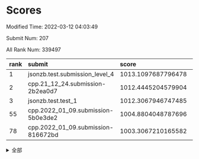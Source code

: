 # Scores

Modified Time: 2022-03-12 04:03:49

Submit Num: 207

All Rank Num: 339497

| rank |               submit               |       score        |       sigma        | pk_num |
| :--- | :--------------------------------- | :----------------- | :----------------- | :----- |
| 1    | jsonzb.test.submission_level_4     | 1013.1097687796478 | 0.8372199391338415 | 6561   |
| 2    | cpp.21_12_24.submission-2b2ea0d7   | 1012.4445204579904 | 0.7967225034943416 | 6555   |
| 3    | jsonzb.test.test_1                 | 1012.3067946747485 | 0.7922750404427273 | 6562   |
| 55   | cpp.2022_01_09.submission-5b0e3de2 | 1004.8804048787696 | 0.7177050973027571 | 6559   |
| 78   | cpp.2022_01_09.submission-816672bd | 1003.3067210165582 | 0.7171817343744324 | 6558   |


<details>
<summary>全部</summary>

| rank |                 submit                 |       score        |       sigma        | pk_num |
| :--- | :------------------------------------- | :----------------- | :----------------- | :----- |
| 1    | jsonzb.test.submission_level_4         | 1013.1097687796478 | 0.8372199391338415 | 6561   |
| 2    | cpp.21_12_24.submission-2b2ea0d7       | 1012.4445204579904 | 0.7967225034943416 | 6555   |
| 3    | jsonzb.test.test_1                     | 1012.3067946747485 | 0.7922750404427273 | 6562   |
| 4    | gobigger.level_3.submission_level_3_36 | 1011.869235048747  | 0.7844491081915106 | 6564   |
| 5    | gobigger.level_3.submission_level_3_3  | 1011.6150268533488 | 0.7564713294630122 | 6557   |
| 6    | gobigger.level_3.submission_level_3_6  | 1011.5128540086565 | 0.768613218469723  | 6565   |
| 7    | gobigger.level_3.submission_level_3_42 | 1011.3410265859769 | 0.7855771770152044 | 6561   |
| 8    | gobigger.level_3.submission_level_3_20 | 1011.3192903591765 | 0.7805158477087065 | 6557   |
| 9    | gobigger.level_3.submission_level_3_30 | 1011.06285711234   | 0.7904883414276176 | 6559   |
| 10   | gobigger.level_3.submission_level_3_48 | 1011.0188876323407 | 0.7697125161510252 | 6556   |
| 11   | gobigger.level_3.submission_level_3_34 | 1010.9627135222327 | 0.7658295208085101 | 6559   |
| 12   | gobigger.level_3.submission_level_3_5  | 1010.8958570170358 | 0.7652071386925218 | 6561   |
| 13   | gobigger.level_3.submission_level_3_7  | 1010.6374188977979 | 0.7851425218960064 | 6564   |
| 14   | gobigger.level_3.submission_level_3_47 | 1010.6177518166504 | 0.7554215663550674 | 6563   |
| 15   | gobigger.level_3.submission_level_3_37 | 1010.6074873943925 | 0.7736888739278481 | 6562   |
| 16   | gobigger.level_3.submission_level_3_41 | 1010.4435726009772 | 0.7703563765094315 | 6561   |
| 17   | gobigger.level_3.submission_level_3_16 | 1010.4054568735354 | 0.7540133788539918 | 6554   |
| 18   | gobigger.level_3.submission_level_3_17 | 1010.3966604296212 | 0.7705836737504346 | 6562   |
| 19   | gobigger.level_3.submission_level_3_18 | 1010.3710945655407 | 0.7532553352155269 | 6562   |
| 20   | gobigger.level_3.submission_level_3_0  | 1010.2809139868381 | 0.7545303216664673 | 6561   |
| 21   | gobigger.level_3.submission_level_3_45 | 1010.2659629838812 | 0.7582509682886105 | 6563   |
| 22   | gobigger.level_3.submission_level_3_39 | 1010.2578217376652 | 0.7716271503873923 | 6557   |
| 23   | gobigger.level_3.submission_level_3_2  | 1010.1885027006704 | 0.7656070403508614 | 6561   |
| 24   | gobigger.level_3.submission_level_3_1  | 1010.1859083384152 | 0.7472255530588653 | 6562   |
| 25   | gobigger.level_3.submission_level_3_43 | 1010.1138520401628 | 0.7712967114449024 | 6562   |
| 26   | gobigger.level_3.submission_level_3_35 | 1010.0814909346395 | 0.7720557288337159 | 6563   |
| 27   | gobigger.level_3.submission_level_3_23 | 1010.0794610726498 | 0.7682825336822864 | 6561   |
| 28   | gobigger.level_3.submission_level_3_31 | 1010.0732208149979 | 0.736591395169254  | 6561   |
| 29   | gobigger.level_3.submission_level_3_22 | 1010.0121507470648 | 0.7524986047235334 | 6559   |
| 30   | gobigger.level_3.submission_level_3_10 | 1009.9731197696315 | 0.755849079358383  | 6560   |
| 31   | gobigger.level_3.submission_level_3_33 | 1009.9533048905315 | 0.7536947025462011 | 6565   |
| 32   | gobigger.level_3.submission_level_3_32 | 1009.9501195709533 | 0.7493412204022964 | 6560   |
| 33   | gobigger.level_3.submission_level_3_25 | 1009.9485994967505 | 0.7658079948418236 | 6555   |
| 34   | gobigger.level_3.submission_level_3_11 | 1009.948119274861  | 0.749791283503016  | 6561   |
| 35   | gobigger.level_3.submission_level_3_21 | 1009.9042877788099 | 0.7534335597593959 | 6559   |
| 36   | gobigger.level_3.submission_level_3_40 | 1009.8981268279476 | 0.7819477481948878 | 6558   |
| 37   | gobigger.level_3.submission_level_3_12 | 1009.8558866156234 | 0.7337265102919337 | 6557   |
| 38   | gobigger.level_3.submission_level_3_28 | 1009.8434011190201 | 0.7581640611936982 | 6564   |
| 39   | gobigger.level_3.submission_level_3_44 | 1009.8041382254632 | 0.7753290334309146 | 6562   |
| 40   | gobigger.level_3.submission_level_3_46 | 1009.7448804483771 | 0.7633038445404371 | 6564   |
| 41   | gobigger.level_3.submission_level_3_49 | 1009.7273703139715 | 0.7596221244830159 | 6565   |
| 42   | gobigger.level_3.submission_level_3_38 | 1009.5548213597735 | 0.7554525725093754 | 6553   |
| 43   | gobigger.level_3.submission_level_3_26 | 1009.4436472026749 | 0.7427901281806506 | 6557   |
| 44   | gobigger.level_3.submission_level_3_14 | 1009.4380502145208 | 0.7907196715646881 | 6564   |
| 45   | gobigger.level_3.submission_level_3_13 | 1009.3464375757352 | 0.7456303753075136 | 6562   |
| 46   | gobigger.level_3.submission_level_3_24 | 1009.2692410053581 | 0.7511006272286352 | 6558   |
| 47   | gobigger.level_3.submission_level_3_27 | 1009.2249387233476 | 0.7445313364217735 | 6561   |
| 48   | gobigger.level_3.submission_level_3_19 | 1009.2170084669104 | 0.7646224861243656 | 6563   |
| 49   | gobigger.level_3.submission_level_3_15 | 1008.9052262636051 | 0.739317976925725  | 6560   |
| 50   | gobigger.level_3.submission_level_3_9  | 1008.8476747241764 | 0.7412755309852604 | 6556   |
| 51   | gobigger.level_3.submission_level_3_29 | 1008.7934381311164 | 0.7361033108904544 | 6558   |
| 52   | gobigger.level_3.submission_level_3_8  | 1008.6954472513343 | 0.7596697118986583 | 6559   |
| 53   | gobigger.level_3.submission_level_3_4  | 1007.6592309334209 | 0.7563109888733403 | 6559   |
| 54   | gobigger.level_1.submission_level_1_28 | 1005.1971129750099 | 0.7331047748651558 | 6553   |
| 55   | cpp.2022_01_09.submission-5b0e3de2     | 1004.8804048787696 | 0.7177050973027571 | 6559   |
| 56   | gobigger.level_1.submission_level_1_42 | 1004.4361998536223 | 0.7268432960647286 | 6561   |
| 57   | gobigger.level_1.submission_level_1_37 | 1004.370743728169  | 0.7169929520961649 | 6566   |
| 58   | gobigger.level_1.submission_level_1_43 | 1004.3559336989356 | 0.7099483340032263 | 6564   |
| 59   | gobigger.level_1.submission_level_1_29 | 1004.3265786026624 | 0.721587223836106  | 6561   |
| 60   | gobigger.level_1.submission_level_1_11 | 1004.1485342151535 | 0.7084577069625658 | 6556   |
| 61   | gobigger.level_1.submission_level_1_3  | 1004.0256900866581 | 0.7198165685510645 | 6563   |
| 62   | gobigger.level_1.submission_level_1_27 | 1003.9227529894546 | 0.7248522112328335 | 6562   |
| 63   | gobigger.level_1.submission_level_1_24 | 1003.908924044178  | 0.7407391347223728 | 6555   |
| 64   | gobigger.level_1.submission_level_1_1  | 1003.8683642091913 | 0.7174355825665157 | 6565   |
| 65   | gobigger.level_1.submission_level_1_4  | 1003.8633628012813 | 0.7236687696797188 | 6561   |
| 66   | gobigger.level_1.submission_level_1_21 | 1003.7664978655594 | 0.7147796975415893 | 6565   |
| 67   | gobigger.level_1.submission_level_1_34 | 1003.7599052639596 | 0.7101189107349155 | 6563   |
| 68   | gobigger.level_1.submission_level_1_26 | 1003.7511621149508 | 0.7266165658013096 | 6554   |
| 69   | gobigger.level_1.submission_level_1_6  | 1003.6529690852742 | 0.7193730155044445 | 6563   |
| 70   | gobigger.level_1.submission_level_1_36 | 1003.5815056592267 | 0.7138955135789724 | 6558   |
| 71   | gobigger.level_1.submission_level_1_25 | 1003.5333390018147 | 0.7257879292367229 | 6557   |
| 72   | gobigger.level_1.submission_level_1_17 | 1003.4292544124745 | 0.7133872812647564 | 6557   |
| 73   | gobigger.level_1.submission_level_1_16 | 1003.4072895411327 | 0.7076113119464785 | 6560   |
| 74   | gobigger.level_1.submission_level_1_40 | 1003.4030281146214 | 0.7176335946507288 | 6558   |
| 75   | gobigger.level_1.submission_level_1_5  | 1003.3702629882279 | 0.7156902095556517 | 6563   |
| 76   | gobigger.level_1.submission_level_1_2  | 1003.3362486571484 | 0.7266766954029843 | 6556   |
| 77   | gobigger.level_1.submission_level_1_18 | 1003.3074249370617 | 0.7189701213109726 | 6556   |
| 78   | cpp.2022_01_09.submission-816672bd     | 1003.3067210165582 | 0.7171817343744324 | 6558   |
| 79   | gobigger.level_1.submission_level_1_46 | 1003.3045982852193 | 0.7251403242301603 | 6558   |
| 80   | gobigger.level_1.submission_level_1_44 | 1003.3008518666294 | 0.7137864798157092 | 6564   |
| 81   | gobigger.level_1.submission_level_1_45 | 1003.2772650732682 | 0.7146453291482078 | 6557   |
| 82   | gobigger.level_1.submission_level_1_0  | 1003.2233798698483 | 0.7179182469807674 | 6564   |
| 83   | gobigger.level_1.submission_level_1_39 | 1003.1808980179414 | 0.7053833068417353 | 6554   |
| 84   | gobigger.level_1.submission_level_1_14 | 1003.1478459344406 | 0.726497146578238  | 6563   |
| 85   | gobigger.level_1.submission_level_1_7  | 1003.1230633252829 | 0.7066810464512869 | 6556   |
| 86   | gobigger.level_1.submission_level_1_19 | 1002.9653132843114 | 0.710899853135458  | 6565   |
| 87   | gobigger.level_1.submission_level_1_32 | 1002.8973139312491 | 0.7107726835689538 | 6561   |
| 88   | gobigger.level_1.submission_level_1_38 | 1002.8949341392414 | 0.7092757915655516 | 6562   |
| 89   | gobigger.level_1.submission_level_1_33 | 1002.8272071584378 | 0.7009953022083804 | 6569   |
| 90   | gobigger.level_1.submission_level_1_31 | 1002.7670709755871 | 0.7065713592398497 | 6560   |
| 91   | gobigger.level_1.submission_level_1_48 | 1002.7618492722308 | 0.711659993456005  | 6554   |
| 92   | gobigger.level_1.submission_level_1_49 | 1002.7533791834339 | 0.7058994437099696 | 6567   |
| 93   | gobigger.level_1.submission_level_1_23 | 1002.7083635317003 | 0.7163433666516368 | 6559   |
| 94   | gobigger.level_1.submission_level_1_8  | 1002.6790369660727 | 0.723287051151571  | 6565   |
| 95   | gobigger.level_1.submission_level_1_13 | 1002.6322107715877 | 0.7261144201484944 | 6563   |
| 96   | gobigger.level_1.submission_level_1_9  | 1002.6051875359759 | 0.7294853457350589 | 6560   |
| 97   | gobigger.level_1.submission_level_1_35 | 1002.5210505284354 | 0.7075161864670484 | 6553   |
| 98   | gobigger.level_1.submission_level_1_12 | 1002.399381186644  | 0.7117834657135201 | 6566   |
| 99   | gobigger.level_1.submission_level_1_47 | 1002.320027664759  | 0.7138872393293542 | 6561   |
| 100  | gobigger.level_1.submission_level_1_41 | 1002.3103199309791 | 0.7187331556140296 | 6556   |
| 101  | gobigger.level_1.submission_level_1_20 | 1002.2608273769325 | 0.7157841258724932 | 6564   |
| 102  | gobigger.level_1.submission_level_1_15 | 1002.1903122959965 | 0.7134039373097073 | 6561   |
| 103  | gobigger.level_1.submission_level_1_30 | 1002.0869230830856 | 0.7131926541112898 | 6556   |
| 104  | gobigger.level_1.submission_level_1_22 | 1000.9805212092233 | 0.7133801866940972 | 6564   |
| 105  | gobigger.level_1.submission_level_1_10 | 1000.482619303192  | 0.6933254744913306 | 6567   |
| 106  | gobigger.random.submission_random_26   | 998.2121179192743  | 0.7053895207946649 | 6556   |
| 107  | gobigger.random.submission_random_48   | 998.1239384337504  | 0.707947249472807  | 6559   |
| 108  | gobigger.random.submission_random_34   | 997.7121140246609  | 0.707930902134561  | 6558   |
| 109  | gobigger.random.submission_random_31   | 997.6733178880719  | 0.7134473559782831 | 6565   |
| 110  | gobigger.random.submission_random_9    | 997.1905363013578  | 0.7097661760916015 | 6556   |
| 111  | gobigger.random.submission_random_36   | 997.1552493373616  | 0.7055350808312802 | 6562   |
| 112  | gobigger.random.submission_random_17   | 997.1471212191856  | 0.7097555400026646 | 6557   |
| 113  | gobigger.random.submission_random_24   | 996.8652683538804  | 0.7170130104385541 | 6554   |
| 114  | gobigger.random.submission_random_4    | 996.8246247303524  | 0.7143440658115046 | 6561   |
| 115  | gobigger.random.submission_random_10   | 996.6872611943998  | 0.716116285122701  | 6560   |
| 116  | gobigger.random.submission_random_43   | 996.594868696296   | 0.7103696354025724 | 6562   |
| 117  | gobigger.random.submission_random_23   | 996.5868082695796  | 0.7153372030759148 | 6558   |
| 118  | gobigger.random.submission_random_44   | 996.5194659756172  | 0.6977950061030033 | 6564   |
| 119  | gobigger.random.submission_random_11   | 996.4630507184762  | 0.7178731781452151 | 6565   |
| 120  | gobigger.random.submission_random_20   | 996.4542998227225  | 0.7063866810293677 | 6564   |
| 121  | gobigger.random.submission_random_38   | 996.3958457773766  | 0.7016503962450117 | 6563   |
| 122  | gobigger.random.submission_random_6    | 996.3910180989591  | 0.7058433747915054 | 6561   |
| 123  | gobigger.random.submission_random_33   | 996.3873674658553  | 0.70922843910918   | 6561   |
| 124  | gobigger.random.submission_random_39   | 996.3741292237484  | 0.7185017069147418 | 6561   |
| 125  | gobigger.random.submission_random_3    | 996.2962948386016  | 0.7244781281650245 | 6563   |
| 126  | gobigger.random.submission_random_0    | 996.2920245640021  | 0.7121646438684612 | 6555   |
| 127  | gobigger.random.submission_random_18   | 996.2846122331781  | 0.7086912319664939 | 6559   |
| 128  | gobigger.random.submission_random_40   | 996.2617000774114  | 0.7099690742801412 | 6566   |
| 129  | gobigger.random.submission_random_35   | 996.2466220061533  | 0.6988597987686349 | 6554   |
| 130  | gobigger.random.submission_random_16   | 996.218196213152   | 0.7086433727729904 | 6560   |
| 131  | gobigger.random.submission_random_5    | 996.1848353602908  | 0.7021424416532271 | 6554   |
| 132  | gobigger.random.submission_random_13   | 996.1361188015354  | 0.7162084436637535 | 6558   |
| 133  | gobigger.random.submission_random_37   | 996.1044303443209  | 0.7016934610060416 | 6564   |
| 134  | gobigger.random.submission_random_49   | 996.0548369488347  | 0.7146225862565245 | 6563   |
| 135  | gobigger.random.submission_random_30   | 996.0444458782048  | 0.7119055349015001 | 6563   |
| 136  | gobigger.random.submission_random_21   | 996.0354289941348  | 0.6934738619061496 | 6564   |
| 137  | gobigger.random.submission_random_47   | 996.0134753423797  | 0.729220209210433  | 6561   |
| 138  | gobigger.random.submission_random_46   | 995.8360089464043  | 0.7092971070967479 | 6562   |
| 139  | gobigger.random.submission_random_2    | 995.7953725619933  | 0.7003901021122974 | 6560   |
| 140  | gobigger.random.submission_random_45   | 995.762408883796   | 0.7013655269181549 | 6563   |
| 141  | gobigger.random.submission_random_27   | 995.6171932593868  | 0.7101683755348327 | 6561   |
| 142  | gobigger.random.submission_random_29   | 995.5950555828925  | 0.7054658728978228 | 6565   |
| 143  | gobigger.random.submission_random_12   | 995.5072476568611  | 0.7103986674996847 | 6559   |
| 144  | gobigger.random.submission_random_22   | 995.4029800071264  | 0.7057129938348746 | 6560   |
| 145  | gobigger.random.submission_random_32   | 995.3323474531277  | 0.7106228636366173 | 6558   |
| 146  | gobigger.random.submission_random_42   | 995.2229634732137  | 0.7107943600096852 | 6559   |
| 147  | gobigger.random.submission_random_7    | 995.1554291425018  | 0.7119164556132421 | 6565   |
| 148  | gobigger.random.submission_random_25   | 995.1374977345247  | 0.7356490369680801 | 6559   |
| 149  | gobigger.random.submission_random_14   | 995.0418189433689  | 0.7146770572474773 | 6561   |
| 150  | gobigger.random.submission_random_8    | 995.0301241978444  | 0.7124613525896444 | 6561   |
| 151  | gobigger.random.submission_random_19   | 994.9971103887243  | 0.7032973087694212 | 6560   |
| 152  | gobigger.random.submission_random_1    | 994.9351621275389  | 0.7088231884052736 | 6565   |
| 153  | gobigger.random.submission_random_41   | 994.7924301620174  | 0.7170607831995922 | 6558   |
| 154  | gobigger.random.submission_random_15   | 994.4890378984759  | 0.7166716993633478 | 6559   |
| 155  | gobigger.random.submission_random_28   | 994.250543076151   | 0.7333598986752062 | 6563   |
| 156  | gobigger.level_2.submission_level_2_40 | 994.2380542089641  | 0.7431524216215809 | 6564   |
| 157  | gobigger.level_2.submission_level_2_23 | 994.0724209880029  | 0.7440740181083308 | 6556   |
| 158  | gobigger.level_2.submission_level_2_34 | 993.6028841056949  | 0.726319654967931  | 6565   |
| 159  | gobigger.level_2.submission_level_2_39 | 993.429223470971   | 0.726205798739815  | 6561   |
| 160  | gobigger.level_2.submission_level_2_33 | 993.3063654162656  | 0.7389479599244317 | 6560   |
| 161  | gobigger.level_2.submission_level_2_19 | 993.2608633171917  | 0.7345721374501346 | 6562   |
| 162  | gobigger.level_2.submission_level_2_45 | 993.2519538496881  | 0.7494859602644163 | 6560   |
| 163  | gobigger.level_2.submission_level_2_5  | 993.1048438721385  | 0.7484405515205352 | 6561   |
| 164  | gobigger.level_2.submission_level_2_41 | 993.0601510204641  | 0.7367183516967709 | 6556   |
| 165  | gobigger.level_2.submission_level_2_31 | 992.7077188078428  | 0.7326688268986004 | 6563   |
| 166  | gobigger.level_2.submission_level_2_15 | 992.6791613142187  | 0.7448426062537692 | 6561   |
| 167  | gobigger.level_2.submission_level_2_17 | 992.663623455043   | 0.740131656649388  | 6561   |
| 168  | gobigger.level_2.submission_level_2_38 | 992.6501472622543  | 0.7378721311030653 | 6564   |
| 169  | gobigger.level_2.submission_level_2_49 | 992.638930733672   | 0.7483411853606716 | 6557   |
| 170  | gobigger.level_2.submission_level_2_7  | 992.5983907576745  | 0.7378022118787463 | 6553   |
| 171  | gobigger.level_2.submission_level_2_35 | 992.4903821116679  | 0.7370056535839299 | 6562   |
| 172  | gobigger.level_2.submission_level_2_24 | 992.4878802195401  | 0.7655629303416341 | 6555   |
| 173  | gobigger.level_2.submission_level_2_46 | 992.4047952707723  | 0.7391982616716872 | 6559   |
| 174  | gobigger.level_2.submission_level_2_9  | 992.4037339230457  | 0.7343112150925614 | 6562   |
| 175  | gobigger.level_2.submission_level_2_6  | 992.40256442334    | 0.7425769694896289 | 6561   |
| 176  | gobigger.level_2.submission_level_2_43 | 992.3359248246719  | 0.7243248108679602 | 6561   |
| 177  | gobigger.level_2.submission_level_2_25 | 992.2801757052964  | 0.7478861909427055 | 6560   |
| 178  | gobigger.level_2.submission_level_2_3  | 992.2411672154825  | 0.7564757107980626 | 6559   |
| 179  | gobigger.level_2.submission_level_2_27 | 992.2347850154235  | 0.7518048729032963 | 6563   |
| 180  | gobigger.level_2.submission_level_2_47 | 992.2273511257358  | 0.7256504970771129 | 6563   |
| 181  | gobigger.level_2.submission_level_2_21 | 992.2003536304966  | 0.7319443027961439 | 6554   |
| 182  | gobigger.level_2.submission_level_2_48 | 992.1853507202281  | 0.7416249134149688 | 6563   |
| 183  | gobigger.level_2.submission_level_2_12 | 992.1100746606837  | 0.7369213749236023 | 6558   |
| 184  | gobigger.level_2.submission_level_2_37 | 992.08601926401    | 0.7487801273530725 | 6562   |
| 185  | gobigger.level_2.submission_level_2_30 | 992.0821059806359  | 0.7447048967206081 | 6560   |
| 186  | gobigger.level_2.submission_level_2_26 | 992.0808937431011  | 0.7690006220951019 | 6559   |
| 187  | gobigger.level_2.submission_level_2_0  | 992.0106055723384  | 0.7584924418875573 | 6559   |
| 188  | gobigger.level_2.submission_level_2_16 | 991.7216892995333  | 0.7529738764138885 | 6556   |
| 189  | gobigger.level_2.submission_level_2_29 | 991.5603864855801  | 0.7400937288269689 | 6559   |
| 190  | gobigger.level_2.submission_level_2_10 | 991.5391994111309  | 0.7530335165902653 | 6561   |
| 191  | gobigger.level_2.submission_level_2_2  | 991.4770300645878  | 0.7596434258117086 | 6560   |
| 192  | gobigger.level_2.submission_level_2_4  | 991.4484783539536  | 0.7571595509844924 | 6561   |
| 193  | gobigger.level_2.submission_level_2_32 | 991.4420090539757  | 0.7563265124975798 | 6565   |
| 194  | gobigger.level_2.submission_level_2_14 | 991.3997119963589  | 0.7575669372234033 | 6560   |
| 195  | gobigger.level_2.submission_level_2_8  | 991.3568681160608  | 0.7650785105126683 | 6557   |
| 196  | gobigger.level_2.submission_level_2_36 | 991.1489510990239  | 0.7574820019589589 | 6554   |
| 197  | gobigger.level_2.submission_level_2_11 | 991.1233696590493  | 0.7473946888652039 | 6563   |
| 198  | gobigger.level_2.submission_level_2_28 | 990.9930183831591  | 0.7405471613522047 | 6555   |
| 199  | gobigger.level_2.submission_level_2_42 | 990.7900362257324  | 0.7657875237974652 | 6556   |
| 200  | gobigger.level_2.submission_level_2_22 | 990.5337850090873  | 0.7468836209214113 | 6561   |
| 201  | gobigger.level_2.submission_level_2_18 | 990.4737255906903  | 0.7712946500174358 | 6563   |
| 202  | gobigger.level_2.submission_level_2_20 | 990.4189735999853  | 0.762270895786409  | 6563   |
| 203  | gobigger.level_2.submission_level_2_44 | 989.9190865907543  | 0.7856367721879833 | 6562   |
| 204  | gobigger.level_2.submission_level_2_1  | 989.1725918929449  | 0.7779924901146434 | 6565   |
| 205  | gobigger.level_2.submission_level_2_13 | 988.7649940822722  | 0.7952759647762333 | 6563   |
| 206  | gobigger.none.submission_none_1        | 978.5390431884518  | 1.243707593822487  | 6558   |
| 207  | gobigger.none.submission_none_0        | 978.310309730687   | 1.3053159306732238 | 6558   |

</details>